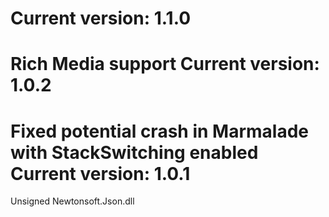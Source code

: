 Current version: 1.1.0
=========================
Rich Media support
Current version: 1.0.2
=========================
Fixed potential crash in Marmalade with StackSwitching enabled
Current version: 1.0.1
=========================
Unsigned Newtonsoft.Json.dll

